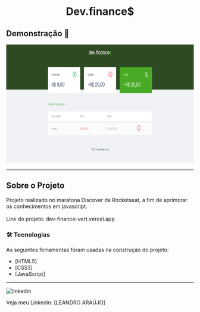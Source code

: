 <h1 style="text-align: center; font-weight: bold;">Dev.finance$</h1>

## Demonstração 📸

<div align="center" >
  <img src="_imagens/dev.finance.png" alt="Foto do projeto" height="320">
</div>

---

## Sobre o Projeto

Projeto realizado no maratona Discover da Rocketseat, a fim de aprimorar os conhecimentos em javascript.
<br><br>
Link do projeto: dev-finance-vert.vercel.app

### 🛠 Tecnologias

As seguintes ferramentas foram usadas na construção do projeto:

- [HTML5]
- [CSS3]
- [JavaScript]
---

<img src="https://github.com/leandro-araujo-silva/Proffy-FullStack/raw/master/github/linkedin.png" alt="linkedin" height="50">
<br/>

Veja meu Linkedin: [LEANDRO ARAÚJO] 